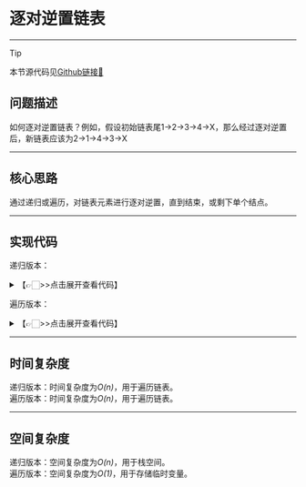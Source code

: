 # 逐对逆置链表
---
> [!Tip]
> 本节源代码见[Github链接🔗](https://github.com/MaxSolider/leetcode-algorithm/blob/main/structure/src/main/java/org/example/linkedlist/exercises/ReversePair.java)

## 问题描述
如何逐对逆置链表？例如，假设初始链表尾1->2->3->4->X，那么经过逐对逆置后，新链表应该为2->1->4->3->X

---
## 核心思路
通过递归或遍历，对链表元素进行逐对逆置，直到结束，或剩下单个结点。

---
## 实现代码
递归版本：
<details> 
	<summary>【👉🏻>>点击展开查看代码】</summary> 
	<pre>
		<code>
			/**  
			 * 逐对逆置链表-递归版本  
			 *  
			 * @author: Max Solider  
			 * @date: 2022/10/9 21:58  
			 * @param headNode  
			 * @return org.example.linkedlist.normal.NormalListNode  
			 */
			 NormalListNode reversePairRecursive(NormalListNode headNode) {  
			    // 递归的基本情形是遍历结束 或 只剩下最后一个结点  
			    if (headNode == null || headNode.getNext() == null) {  
			        return headNode;  
			    }  
			    // 成对逆置结点  
			    NormalListNode tempNode = headNode.getNext();  
			    headNode.setNext(tempNode.getNext());  
			    tempNode.setNext(headNode);  
			    headNode = tempNode;  
			    headNode.getNext().setNext(reversePairRecursive(headNode.getNext().getNext()));  
			    return headNode;  
			}
		</code>
	</pre>
</details>

遍历版本：
<details> 
	<summary>【👉🏻>>点击展开查看代码】</summary> 
	<pre>
		<code>
			/**  
			 * 逐对逆置链表-遍历迭代版本  
			 *  
			 * @author: Max Solider  
			 * @date: 2022/10/9 21:58  
			 * @param headNode  
			 * @return org.example.linkedlist.normal.NormalListNode  
			 */
			 NormalListNode reversePairIterative(NormalListNode headNode) {  
			    if (headNode == null || headNode.getNext() == null) {  
			        return headNode;  
			    }  
			    NormalListNode ptr1 = null;  
			    NormalListNode ptr2 = null;  
			    while (headNode != null && headNode.getNext() != null) {  
			        if (ptr1 != null) {  
			            ptr1.getNext().setNext(headNode.getNext());  
			        }  
			        ptr1 = headNode.getNext();  
			        headNode.setNext(headNode.getNext().getNext());  
			        ptr1.setNext(headNode);  
			        if (ptr2 == null) {  
			            ptr2 = ptr1;  
			        }  
			        headNode = headNode.getNext();  
			    }  
			    return ptr2;  
			}
		</code>
	</pre>
</details>

---
## 时间复杂度
递归版本：时间复杂度为*O(n)*，用于遍历链表。
<br/>
遍历版本：时间复杂度为*O(n)*，用于遍历链表。

---
## 空间复杂度
递归版本：空间复杂度为*O(n)*，用于栈空间。
<br/>
遍历版本：空间复杂度为*O(1)*，用于存储临时变量。